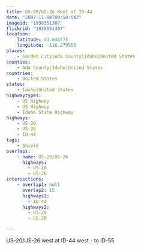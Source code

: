 ```yaml
---
title: US-20/US-26 West at ID-44
date: "2007-11-04T09:50:54Z"
imageid: "1938551307"
flickrid: "1938551307"
location:
    latitude: 43.648775
    longitude: -116.279555
places:
    - Garden City|Ada County|Idaho|United States
counties:
    - Ada County|Idaho|United States
countries:
    - United States
states:
    - Idaho|United States
highwaytypes:
    - US Highway
    - US Highway
    - Idaho State Highway
highways:
    - US-20
    - US-26
    - ID-44
tags:
    - Shield
overlaps:
    - name: US-20/US-26
      highways:
        - US-20
        - US-26
intersections:
    - overlap1: null
      overlap2: 15
      highways1:
        - ID-44
      highways2:
        - US-20
        - US-26

---
```

US-20/US-26 west at ID-44 west - to ID-55.